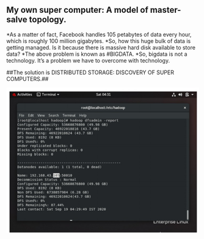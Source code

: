 
## My own super computer: A model of master-salve topology. ##



*As a matter of fact, Facebook handles 105 petabytes of data every hour, which is roughly 100 million gigabytes.
*So, how this huge bulk of data is getting managed. Is it because there is massive hard disk available to store data?
*The above problem is known as #BIGDATA.
*So, bigdata is not a technology. It’s a problem we have to overcome with technology.

##The solution is DISTRIBUTED STORAGE: DISCOVERY OF SUPER COMPUTERS.##

![](images/sucessfully_done.jpeg)
